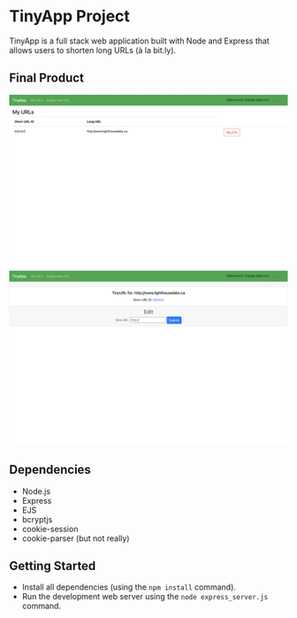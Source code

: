 # TinyApp Project

TinyApp is a full stack web application built with Node and Express that allows users to shorten long URLs (à la bit.ly).

## Final Product

!["Example of a users urls homepage"](https://github.com/anthonycampbell/tinyapp/blob/main/docs/tinyAppUrls.png)
!["Example of a user editing one of their urls"](https://github.com/anthonycampbell/tinyapp/blob/main/docs/tinyAppEdit.png)

## Dependencies

- Node.js
- Express
- EJS
- bcryptjs
- cookie-session
- cookie-parser (but not really)

## Getting Started

- Install all dependencies (using the `npm install` command).
- Run the development web server using the `node express_server.js` command.
